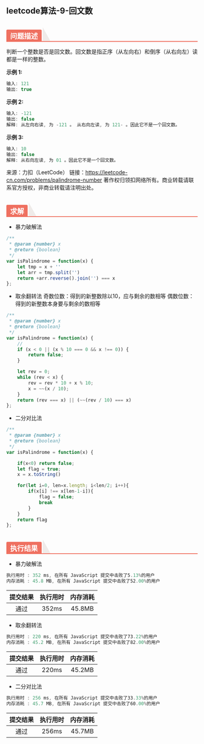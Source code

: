## leetcode算法-9-回文数

<h2 style="margin-top: 30px; margin-bottom: 15px; padding: 0px; font-weight: bold; color: black; border-bottom: 2px solid rgb(239, 112, 96); font-size: 1.3em;" data-id="heading-1"><span style="display: none;" class="prefix"></span><span style="display: inline-block; font-weight: bold; background: rgb(239, 112, 96); color: #ffffff; padding: 3px 10px 1px; border-top-right-radius: 3px; border-top-left-radius: 3px; margin-right: 3px;" class="content">问题描述</span><span class="suffix"></span><span style="display: inline-block; vertical-align: bottom; border-bottom: 36px solid #efebe9; border-right: 20px solid transparent;"> </span></h2>

判断一个整数是否是回文数。回文数是指正序（从左向右）和倒序（从右向左）读都是一样的整数。

**示例 1:**

```js
输入: 121
输出: true
```

**示例 2:**

```js
输入: -121
输出: false
解释: 从左向右读, 为 -121 。 从右向左读, 为 121- 。因此它不是一个回文数。
```

**示例 3:**

```js
输入: 10
输出: false
解释: 从右向左读, 为 01 。因此它不是一个回文数。
```

来源：力扣（LeetCode）
链接：https://leetcode-cn.com/problems/palindrome-number
著作权归领扣网络所有。商业转载请联系官方授权，非商业转载请注明出处。

<h2 style="margin-top: 30px; margin-bottom: 15px; padding: 0px; font-weight: bold; color: black; border-bottom: 2px solid rgb(239, 112, 96); font-size: 1.3em;" data-id="heading-1"><span style="display: none;" class="prefix"></span><span style="display: inline-block; font-weight: bold; background: rgb(239, 112, 96); color: #ffffff; padding: 3px 10px 1px; border-top-right-radius: 3px; border-top-left-radius: 3px; margin-right: 3px;" class="content">求解</span><span class="suffix"></span><span style="display: inline-block; vertical-align: bottom; border-bottom: 36px solid #efebe9; border-right: 20px solid transparent;"> </span></h2>

- 暴力破解法

```js
/**
 * @param {number} x
 * @return {boolean}
 */
var isPalindrome = function(x) {
    let tmp = x + ''
    let arr = tmp.split('')
    return +arr.reverse().join('') === x
};
```

- 取余翻转法
奇数位数：得到的新整数除以10，应与剩余的数相等
偶数位数：得到的新整数本身要与剩余的数相等

```js
/**
 * @param {number} x
 * @return {boolean}
 */
var isPalindrome = function(x) {
    // 
    if (x < 0 || (x % 10 === 0 && x !== 0)) {
        return false;
    }

    let rev = 0;
    while (rev < x) {
        rev = rev * 10 + x % 10;
        x = ~~(x / 10);
    }
    return (rev === x) || (~~(rev / 10) === x)
};
```

- 二分对比法

```js
/**
 * @param {number} x
 * @return {boolean}
 */
var isPalindrome = function(x) {

    if(x<0) return false;
    let flag = true;
    x = x.toString()

    for(let i=0, len=x.length; i<len/2; i++){
        if(x[i] !== x[len-1-i]){
            flag = false;
            break
        }
    }
    return flag
};
```


<h2 style="margin-top: 30px; margin-bottom: 15px; padding: 0px; font-weight: bold; color: black; border-bottom: 2px solid rgb(239, 112, 96); font-size: 1.3em;" data-id="heading-1"><span style="display: none;" class="prefix"></span><span style="display: inline-block; font-weight: bold; background: rgb(239, 112, 96); color: #ffffff; padding: 3px 10px 1px; border-top-right-radius: 3px; border-top-left-radius: 3px; margin-right: 3px;" class="content">执行结果</span><span class="suffix"></span><span style="display: inline-block; vertical-align: bottom; border-bottom: 36px solid #efebe9; border-right: 20px solid transparent;"> </span></h2>

- 暴力破解法

```js
执行用时 : 352 ms, 在所有 JavaScript 提交中击败了5.13%的用户
内存消耗 : 45.8 MB, 在所有 JavaScript 提交中击败了52.00%的用户
```

| 提交结果 | 执行用时 | 内存消耗 |
|:-------:|:------:|:-------:|
|   通过   |  352ms | 45.8MB |

- 取余翻转法

```js
执行用时 : 220 ms, 在所有 JavaScript 提交中击败了73.22%的用户
内存消耗 : 45.2 MB, 在所有 JavaScript 提交中击败了82.00%的用户
```

| 提交结果 | 执行用时 | 内存消耗 |
|:-------:|:------:|:-------:|
|   通过   |  220ms | 45.2MB |

- 二分对比法

```js
执行用时 : 256 ms, 在所有 JavaScript 提交中击败了33.33%的用户
内存消耗 : 45.7 MB, 在所有 JavaScript 提交中击败了60.00%的用户
```

| 提交结果 | 执行用时 | 内存消耗 |
|:-------:|:------:|:-------:|
|   通过   |  256ms | 45.7MB |
